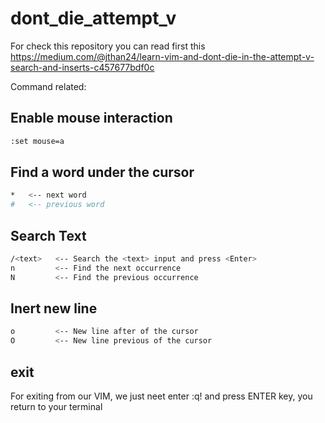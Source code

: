 # dont_die_attempt_v

For check this repository you can read first this https://medium.com/@jthan24/learn-vim-and-dont-die-in-the-attempt-v-search-and-inserts-c457677bdf0c




Command related:
## Enable mouse interaction
```bash
:set mouse=a
```

## Find a word under the cursor
```bash
*   <-- next word
#   <-- previous word
```

## Search Text
```bash
/<text>   <-- Search the <text> input and press <Enter>
n         <-- Find the next occurrence
N         <-- Find the previous occurrence
```

## Inert new line
```bash
o         <-- New line after of the cursor
O         <-- New line previous of the cursor
```


## exit
For exiting from our VIM, we just neet enter :q! and press ENTER key, you return to your terminal


